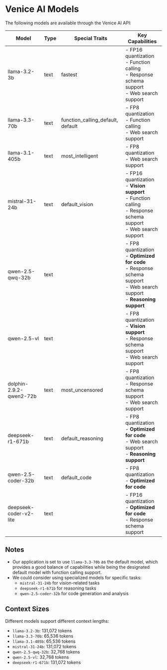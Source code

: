 # Venice AI Models

The following models are available through the Venice AI API:

| Model | Type | Special Traits | Key Capabilities |
|-------|------|----------------|-----------------|
| llama-3.2-3b | text | fastest | - FP16 quantization<br>- Function calling<br>- Response schema support<br>- Web search support |
| llama-3.3-70b | text | function_calling_default, default | - FP8 quantization<br>- Function calling<br>- Web search support |
| llama-3.1-405b | text | most_intelligent | - FP8 quantization<br>- Web search support |
| mistral-31-24b | text | default_vision | - FP16 quantization<br>- **Vision support**<br>- Function calling<br>- Response schema support<br>- Web search support |
| qwen-2.5-qwq-32b | text | | - FP8 quantization<br>- **Optimized for code**<br>- Response schema support<br>- Web search support<br>- **Reasoning support** |
| qwen-2.5-vl | text | | - FP8 quantization<br>- **Vision support**<br>- Response schema support<br>- Web search support |
| dolphin-2.9.2-qwen2-72b | text | most_uncensored | - FP8 quantization<br>- Response schema support<br>- Web search support |
| deepseek-r1-671b | text | default_reasoning | - FP8 quantization<br>- **Optimized for code**<br>- Web search support<br>- **Reasoning support** |
| qwen-2.5-coder-32b | text | default_code | - FP8 quantization<br>- **Optimized for code** |
| deepseek-coder-v2-lite | text | | - FP16 quantization<br>- **Optimized for code**<br>- Response schema support |

## Notes

- Our application is set to use `llama-3.3-70b` as the default model, which provides a good balance of capabilities while being the designated default model with function calling support.
- We could consider using specialized models for specific tasks:
  - `mistral-31-24b` for vision-related tasks
  - `deepseek-r1-671b` for reasoning tasks
  - `qwen-2.5-coder-32b` for code generation and analysis

## Context Sizes

Different models support different context lengths:

- `llama-3.2-3b`: 131,072 tokens
- `llama-3.3-70b`: 65,536 tokens
- `llama-3.1-405b`: 65,536 tokens
- `mistral-31-24b`: 131,072 tokens
- `qwen-2.5-qwq-32b`: 32,768 tokens
- `qwen-2.5-vl`: 32,768 tokens
- `deepseek-r1-671b`: 131,072 tokens